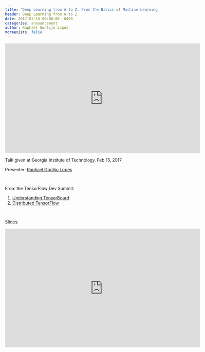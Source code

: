 ```yaml
---
title: "Deep Learning from A to Z: From the Basics of Machine Learning to Understanding Tensorflow Internals"
header: Deep Learning from A to Z
date: 2017-02-16 00:00:00 -0400
categories: announcement
author: Raphael Gontijo Lopes
moreexists: false
---
```

<!-- embedded slides should have width="640" height="389" -->
<iframe width="640" height="360" src="https://www.youtube.com/embed/DYlHnxfrrZY" frameborder="0" allowfullscreen></iframe>


Talk given at Georgia Institute of Technology. Feb 16, 2017

Presenter: [Raphael Gontijo Lopes](http://raphagl.com)

<br/>

From the TensorFlow Dev Summit:

1. [Understanding TensorBoard](https://youtu.be/eBbEDRsCmv4)
2. [Distributed TensorFlow](https://youtu.be/la_M6bCV91M)

<br/>

Slides:

<iframe src="https://docs.google.com/presentation/d/1DKhS7SrGNHRsazp9e-Z4CoTorTB0OXJow1Jh1fYQGPw/embed?start=false&loop=false&delayms=3000" frameborder="0" width="640" height="389" allowfullscreen="true" mozallowfullscreen="true" webkitallowfullscreen="true"></iframe>

